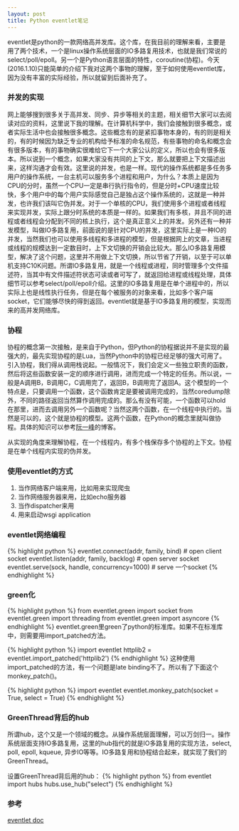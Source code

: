 ```yaml
---
layout: post
title: Python eventlet笔记
---
```


eventlet是python的一款网络高并发库。这个库，在我目前的理解来看，主要是用了两个技术，一个是linux操作系统层面的IO多路复用技术，也就是我们常说的select/poll/epoll。另一个是Python语言层面的特性，coroutine(协程)。今天(2016.1.10)只能简单的介绍下我对这两个事物的理解，至于如何使用eventlet库，因为没有丰富的实际经验，所以就留到后面补充了。

### 并发的实现
网上能够搜到很多关于高并发、同步、异步等相关的主题，相关细节大家可以去阅读对应的资料，这里说下我的理解。在计算机科学中，我们会接触到很多概念，或者实际生活中也会接触很多概念。这些概念有的是紧扣事物本身的，有的则是相关的，有的时候因为缺乏专业的机构给予标准的命名规范，有些事物的命名和概念会有很多版本，有的事物确实很难给它下一个大家公认的定义，所以也会有很多版本。所以说到一个概念，如果大家没有共同的上下文，那么就要把上下文描述出来，这样沟通才会有效。这里说的并发，也是一样。现代的操作系统都是多任务多用户的操作系统，一台主机可以服务多个进程和用户，为什么？本质上是因为CPU的分时，虽然一个CPU一定是串行执行指令的，但是分时+CPU速度比较快，多个用户中的每个用户实际感觉自己是独占这个操作系统的，这就是一种并发，也许我们该叫它伪并发。对于一个单核的CPU，我们使用多个进程或者线程来实现并发，实际上跟分时系统的本质是一样的。如果我们有多核，并且不同的进程或者线程会分配到不同的核上执行，这个是真正意义上的并发。另外还有一种并发模型，叫做IO多路复用，前面说的是针对CPU的并发，这里实际上是一种IO的并发，当然我们也可以使用多线程和多进程的模型，但是根据网上的文章，当进程或线程的规模达到一定数目时，上下文切换的开销会比较大。那么IO多路复用模型，解决了这个问题，这里并不用做上下文切换，所以节省了开销，以至于可以单机支持C10K问题。所谓IO多路复用，就是一个线程或进程，同时管理多个文件描述符，当其中有文件描述符状态可读或者可写了，就返回给进程或线程处理，具体细节可以参考select/poll/epoll介绍。这里的IO多路复用是在单个进程中的，所以实际上也是线性执行任务，但是在每个被服务的对象来看，比如多个客户端socket，它们能够尽快的得到返回。eventlet就是基于IO多路复用的模型，实现而来的高并发网络库。

### 协程
协程的概念第一次接触，是来自于Python，但Python的协程据说并不是实现的最强大的，最先实现协程的是Lua，当然Python中的协程已经足够的强大可用了。引入协程，我们得从调用栈说起。一般情况下，我们会定义一些独立职责的函数，然后将这些函数安装一定的顺序进行调用，进而完成一个特定的任务。所以说，一般是A调用B，B调用C，C调用完了，返回B，B调用完了返回A。这个模型的一个特点是，只要调用一个函数，这个函数肯定是要被调用完成的，当然coredump除外，不同的路径返回当然算作调用完成的。那么有没有可能，一个函数可以hold在那里，进而去调用另外一个函数呢？当然这两个函数，在一个线程中执行的。当然是可以的，这个就是协程的模型。这两个函数，在Python的概念里就叫做协程。具体的知识可以参考[阮一峰](http://www.liaoxuefeng.com/wiki/001374738125095c955c1e6d8bb493182103fac9270762a000/0013868328689835ecd883d910145dfa8227b539725e5ed000)的博客。

从实现的角度来理解协程，在一个线程内，有多个栈保存多个协程的上下文。协程是在单个线程内实现的伪并发。


### 使用eventlet的方式
1. 当作网络客户端来用，比如用来实现爬虫
2. 当作网络服务器来用，比如echo服务器
3. 当作dispatcher来用
4. 用来启动wsgi application

### eventlet网络编程
{% highlight python %}
eventlet.connect(addr, family, bind) # open client socket
eventlet.listen(addr, family, backlog) # open server socket
eventlet.serve(sock, handle, concurrency=1000) # serve 一个socket
{% endhighlight %}

### green化
{% highlight python %}
from eventlet.green import socket
from eventlet.green import threading
from eventlet.green import asyncore
{% endhighlight %}
eventlet.green里green了python的标准库。如果不在标准库中，则需要用import_patched方法。

{% highlight python %}
import eventlet
httplib2 = eventlet.import_patched('httplib2')
{% endhighlight %}
这种使用import_patched的方法，有一个问题是late binding不了。所以有了下面这个monkey_patch()。

{% highlight python %}
import eventlet
eventlet.monkey_patch(socket = True, select = True)
{% endhighlight %}

### GreenThread背后的hub
所谓hub，这个又是一个领域的概念。从操作系统层面理解，可以万剑归一。操作系统层面支持IO多路复用，这里的hub指代的就是IO多路复用的实现方法，select, poll, epoll, kqueue, 异步IO等等。IO多路复用和协程结合起来，就实现了我们的GreenThread。

设置GreenThread背后用的hub：
{% highlight python %}
from eventlet import hubs
hubs.use_hub("select")
{% endhighlight %}

### 参考
[eventlet doc](http://eventlet.net/doc/basic_usage.html) 

